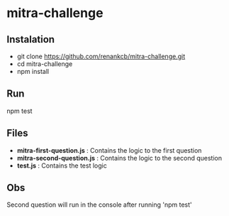 # mitra-challenge

## Instalation

* git clone https://github.com/renankcb/mitra-challenge.git
* cd mitra-challenge
* npm install

## Run

npm test

## Files

* __mitra-first-question.js__ : Contains the logic to the first question 
* __mitra-second-question.js__ : Contains the logic to the second question 
* __test.js__ : Contains the test logic

## Obs

Second question will run in the console after running 'npm test'
